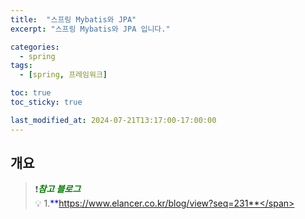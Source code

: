 ```yaml
---
title:  "스프링 Mybatis와 JPA"
excerpt: "스프링 Mybatis와 JPA 입니다."

categories:
  - spring
tags:
  - [spring, 프레임워크]

toc: true
toc_sticky: true

last_modified_at: 2024-07-21T13:17:00-17:00:00
---
```


 
## 개요
> ❗<span style='color:green'>***참고 블로그***</span>  
> 💡 1.<span style='color:blue'>**https://www.elancer.co.kr/blog/view?seq=231**</span>  